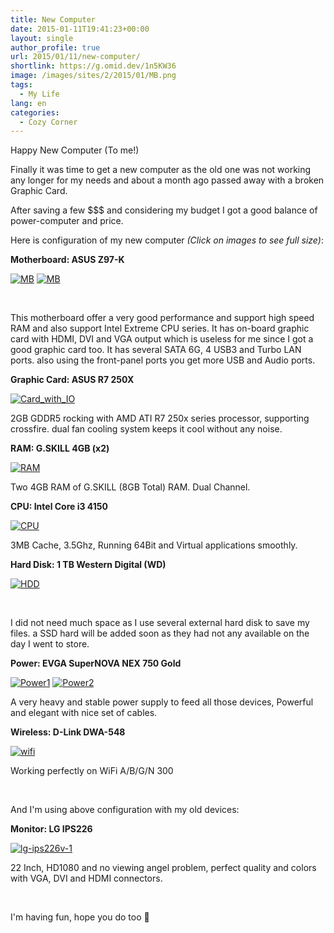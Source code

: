 ```yaml
---
title: New Computer
date: 2015-01-11T19:41:23+00:00
layout: single
author_profile: true
url: 2015/01/11/new-computer/
shortlink: https://g.omid.dev/1n5KW36
image: /images/sites/2/2015/01/MB.png
tags:
  - My Life
lang: en
categories: 
  - Cozy Corner
---
```

Happy New Computer (To me!)

Finally it was time to get a new computer as the old one was not working any longer for my needs and about a month ago passed away with a broken Graphic Card.

After saving a few $$$ and considering my budget I got a good balance of power-computer and price.

Here is configuration of my new computer _(Click on images to see full size)_:

**Motherboard: ASUS Z97-K**

[![MB](/images/2015/01/MB-300x218.png)](/images/2015/01/MB.png) [![MB](/images/2015/01/MB2-300x202.jpg)](/images/2015/01/MB2.jpg)

&nbsp;

This motherboard offer a very good performance and support high speed RAM and also support Intel Extreme CPU series. It has on-board graphic card with HDMI, DVI and VGA output which is useless for me since I got a good graphic card too. It has several SATA 6G, 4 USB3 and Turbo LAN ports. also using the front-panel ports you get more USB and Audio ports.

**Graphic Card: ASUS R7 250X**

[![Card_with_IO](/images/2015/01/Card_with_IO-300x187.jpg)](/images/2015/01/Card_with_IO.jpg)

2GB GDDR5 rocking with AMD ATI R7 250x series processor, supporting crossfire. dual fan cooling system keeps it cool without any noise.

**RAM: G.SKILL 4GB (x2)**

[![RAM](/images/2015/01/20-231-718-02-300x225.jpg)](/images/2015/01/20-231-718-02.jpg)

Two 4GB RAM of G.SKILL (8GB Total) RAM. Dual Channel.

**CPU: Intel Core i3 4150**

[![CPU](/images/2015/01/intel-core-i3-4150-socket-1150-lga-150x150.jpg)](/images/2015/01/intel-core-i3-4150-socket-1150-lga.jpg)

3MB Cache, 3.5Ghz, Running 64Bit and Virtual applications smoothly.

**Hard Disk: 1 TB Western Digital (WD)**

[![HDD](/images/2015/01/western-digital-1tb-bluewd10ezex-3824-600x600-1-150x150.jpg)](/images/2015/01/western-digital-1tb-bluewd10ezex-3824-600x600-1.jpg)

&nbsp;

I did not need much space as I use several external hard disk to save my files. a SSD hard will be added soon as they had not any available on the day I went to store.

**Power: EVGA SuperNOVA NEX 750 Gold**

[![Power1](/images/2015/01/1396976727_1044626-150x150.jpg)](/images/2015/01/1396976727_1044626.jpg) [![Power2](/images/2015/01/1402911520-150x150.jpeg)](/images/2015/01/1402911520.jpeg)

A very heavy and stable power supply to feed all those devices, Powerful and elegant with nice set of cables.

**Wireless: D-Link DWA-548**

[![wifi](/images/2015/01/dwa-548_a1_image_l_side1_-150x150.jpg)](/images/2015/01/dwa-548_a1_image_l_side1_.jpg)

Working perfectly on WiFi A/B/G/N 300

&nbsp;

And I'm using above configuration with my old devices:

**Monitor: LG IPS226**

[![lg-ips226v-1](/images/2015/01/large02-300x192.jpg)](/images/2015/01/large02.jpg)

22 Inch, HD1080 and no viewing angel problem, perfect quality and colors with VGA, DVI and HDMI connectors.

&nbsp;

I'm having fun, hope you do too 🙂